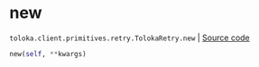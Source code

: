 # new
`toloka.client.primitives.retry.TolokaRetry.new` | [Source code](https://github.com/Toloka/toloka-kit/blob/v1.0.2/src/client/primitives/retry.py#L50)

```python
new(self, **kwargs)
```

